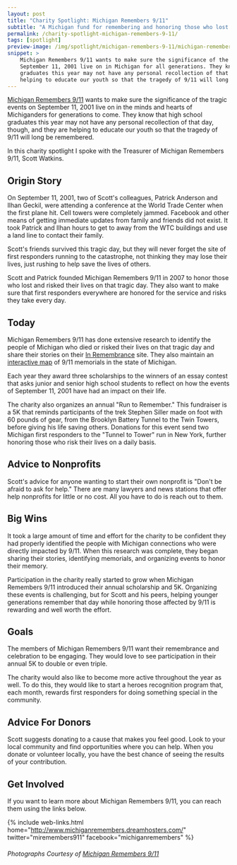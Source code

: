 ```yaml
---
layout: post
title: "Charity Spotlight: Michigan Remembers 9/11"
subtitle: "A Michigan fund for remembering and honoring those who lost their lives on 9/11 for generations to come."
permalink: /charity-spotlight-michigan-remembers-9-11/
tags: [spotlight]
preview-image: /img/spotlight/michigan-remembers-9-11/michigan-remembers-9-11-logo.jpg
snippet: >
    Michigan Remembers 9/11 wants to make sure the significance of the tragic events on
    September 11, 2001 live on in Michigan for all generations. They know that high school
    graduates this year may not have any personal recollection of that day, and they are
    helping to educate our youth so that the tragedy of 9/11 will long be remembered.
---
```


[Michigan Remembers 9/11][1] wants to make sure the significance of the tragic events on September 11, 2001 live on in the minds and hearts of Michiganders for generations to come. They know that high school graduates this year may not have any personal recollection of that day, though, and they are helping to educate our youth so that the tragedy of 9/11 will long be remembered.

In this charity spotlight I spoke with the Treasurer of Michigan Remembers 9/11, Scott Watkins.

## Origin Story

On September 11, 2001, two of Scott's colleagues, Patrick Anderson and Ilhan Geckil, were attending a conference at the World Trade Center when the first plane hit. Cell towers were completely jammed. Facebook and other means of getting immediate updates from family and friends did not exist. It took Patrick and Ilhan hours to get to away from the WTC buildings and use a land line to contact their family.

Scott's friends survived this tragic day, but they will never forget the site of first responders running to the catastrophe, not thinking they may lose their lives, just rushing to help save the lives of others.

Scott and Patrick founded Michigan Remembers 9/11 in 2007 to honor those who lost and risked their lives on that tragic day. They also want to make sure that first responders everywhere are honored for the service and risks they take every day.

## Today

Michigan Remembers 9/11 has done extensive research to identify the people of Michigan who died or risked their lives on that tragic day and share their stories on their [In Remembrance][2] site. They also maintain an [interactive map][3] of 9/11 memorials in the state of Michigan.

Each year they award three scholarships to the winners of an essay contest that asks junior and senior high school students to reflect on how the events of September 11, 2001 have had an impact on their life.

The charity also organizes an annual "Run to Remember." This fundraiser is a 5K that reminds participants of the trek Stephen Siller made on foot with 60 pounds of gear, from the Brooklyn Battery Tunnel to the Twin Towers, before giving his life saving others. Donations for this event send two Michigan first responders to the "Tunnel to Tower" run in New York, further honoring those who risk their lives on a daily basis.

## Advice to Nonprofits

Scott's advice for anyone wanting to start their own nonprofit is "Don't be afraid to ask for help." There are many lawyers and news stations that offer help nonprofits for little or no cost. All you have to do is reach out to them.

## Big Wins

It took a large amount of time and effort for the charity to be confident they had properly identified the people with Michigan connections who were directly impacted by 9/11. When this research was complete, they began sharing their stories, identifying memorials, and organizing events to honor their memory.

Participation in the charity really started to grow when Michigan Remembers 9/11 introduced their annual scholarship and 5K. Organizing these events is challenging, but for Scott and his peers, helping younger generations remember that day while honoring those affected by 9/11 is rewarding and well worth the effort.

## Goals

The members of Michigan Remembers 9/11 want their remembrance and celebration to be engaging. They would love to see participation in their annual 5K to double or even triple.

The charity would also like to become more active throughout the year as well. To do this, they would like to start a heroes recognition program that, each month, rewards first responders for doing something special in the community.

## Advice For Donors

Scott suggests donating to a cause that makes you feel good. Look to your local community and find opportunities where you can help. When you donate or volunteer locally, you have the best chance of seeing the results of your contribution.

## Get Involved

If you want to learn more about Michigan Remembers 9/11, you can reach them using the links below.

{% include web-links.html home="http://www.michiganremembers.dreamhosters.com/" twitter="miremembers911" facebook="michiganremembers" %}

###### Photographs Courtesy of [Michigan Remembers 9/11][1]



[1]: http://www.michiganremembers.dreamhosters.com/ "Michigan Remembers 9/11 Homepage"
[2]: http://www.michiganremembers.dreamhosters.com/?page_id=213 "Michigan Remembers 9/11 - In Remembrance Page"
[3]: http://www.michiganremembers.dreamhosters.com/?page_id=665 "Michigan Remembers 9/11 - Interactive Map of Michigan 9/11 Memorials"
